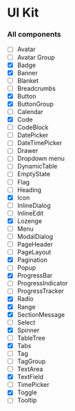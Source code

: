 # UI Kit

### All components

- [ ] Avatar
- [ ] Avatar Group
- [x] Badge
- [x] Banner
- [ ] Blanket
- [ ] Breadcrumbs
- [x] Button
- [x] ButtonGroup
- [ ] Calendar
- [x] Code
- [ ] CodeBlock
- [ ] DatePicker
- [ ] DateTimePicker
- [ ] Drawer
- [ ] Dropdown menu
- [ ] DynamicTable
- [ ] EmptyState
- [ ] Flag
- [ ] Heading
- [x] Icon
- [ ] InlineDialog
- [ ] InlineEdit
- [x] Lozenge
- [ ] Menu
- [ ] ModalDialog
- [ ] PageHeader
- [ ] PageLayout
- [x] Pagination
- [ ] Popup
- [x] ProgressBar
- [ ] ProgressIndicator
- [ ] ProgressTracker
- [x] Radio
- [x] Range
- [x] SectionMessage
- [ ] Select
- [x] Spinner
- [ ] TableTree
- [x] Tabs
- [ ] Tag
- [ ] TagGroup
- [ ] TextArea
- [x] TextField
- [ ] TimePicker
- [x] Toggle
- [ ] Tooltip
